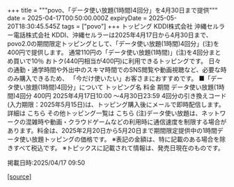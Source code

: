 +++
title = """povo、「データ使い放題(1時間)4回分」を4月30日まで提供"""
date = 2025-04-17T00:50:00.000Z
expiryDate = 2025-05-20T18:30:45.545Z
tags = ["povo"]
+++
トッピング KDDI株式会社 沖縄セルラー電話株式会社 KDDI、沖縄セルラーは2025年4月17日から4月30日まで、povo2.0の期間限定トッピングとして、「データ使い放題(1時間)4回分」(注)を400円で提供します。 通常110円の「データ使い放題(1時間)」(注)を4回分まとめ買いで10％ おトク(440円相当が400円)に利用できるトッピングです。 日々の通勤・通学時間や外出中のスキマ時間でのSNS閲覧や動画視聴など、必要な時のみ購入できるため、 「今だけ使いたい」お客さまにおすすめです。 ■「データ使い放題(1時間)4回分」について トッピング名 料金 期間 データ使い放題(1時間)4回分 400円 2025年4月17日10:00 ～4月30日23:59 4回分の引き換えコード(入力期限：2025年5月15日)は、トッピング購入後にメールで即時配信します。 詳細は こちら その他トッピング一覧は こちら (注)データ使い放題は、ネットワークの混雑時や動画・クラウドゲームなどの利用時に通信速度を制限する場合があります。料金は、2025年2月20日から5月20日まで期間限定提供中の1時間データ使い放題トッピングの価格です。 ※表記の金額は、特に記載のある場合を除きすべて税込です。 ※トピックスに記載されて情報は、発売日現在のものです。

掲載日時:2025/04/17 09:50

[[source]](https://povo.jp/news/newsrelease/20250417_03/)

